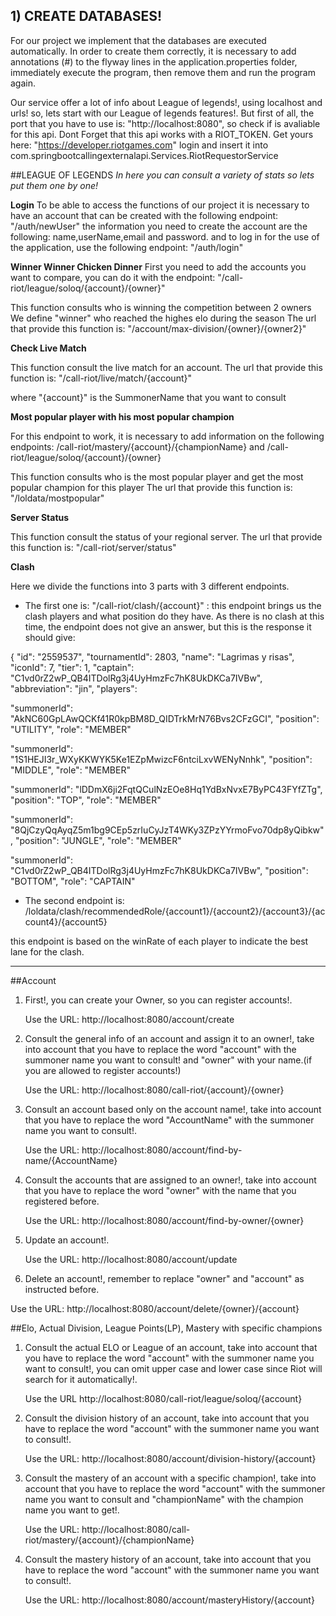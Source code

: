 ## 1) CREATE DATABASES!
For our project we implement that the databases are executed automatically.
In order to create them correctly, it is necessary to add annotations (#) to the flyway lines in the application.properties folder,
immediately execute the program, then remove them and run the program again.

Our service offer a lot of info about League of legends!, using localhost and urls! so, lets start with our League of legends features!.
But first of all, the port that you have to use is: "http://localhost:8080", so check if is avaliable for this api.
Dont Forget that this api works with a RIOT_TOKEN. Get yours here: "https://developer.riotgames.com" login and insert it into com.springbootcallingexternalapi.Services.RiotRequestorService


##LEAGUE OF LEGENDS
*In here you can consult a variety of stats so lets put them one by one!*

**Login**
To be able to access the functions of our project it is necessary to have an account that can be created with the following endpoint: "/auth/newUser"
the information you need to create the account are the following: name,userName,email and password.
and to log in for the use of the application, use the following endpoint: "/auth/login"

**Winner Winner Chicken Dinner**
First you need to add the accounts you want to compare, you can do it with the endpoint: "/call-riot/league/soloq/{account}/{owner}"

This function consults who is winning the competition between 2 owners
We define "winner" who reached the highes elo during the season
The url that provide this function is:
"/account/max-division/{owner}/{owner2}"

**Check Live Match**

This function consult the live match for an account.
The url that provide this function is:
"/call-riot/live/match/{account}"

where "{account}" is the SummonerName that you want to consult

**Most popular player with his most popular champion**

For this endpoint to work, it is necessary to add information on the following endpoints: /call-riot/mastery/{account}/{championName} 
and /call-riot/league/soloq/{account}/{owner}

This function consults who is the most popular player and get the most popular champion for this player
The url that provide this function is:
"/loldata/mostpopular"

**Server Status**

This function consult the status of your regional server.
The url that provide this function is:
"/call-riot/server/status"

**Clash**

Here we divide the functions into 3 parts with 3 different endpoints. 
- The first one is: "/call-riot/clash/{account}" : this endpoint brings us the clash players and what position do they have.
As there is no clash at this time, the endpoint does not give an answer, but this is the response it should give:


{
"id": "2559537",
"tournamentId": 2803,
"name": "Lagrimas y risas",
"iconId": 7,
"tier": 1,
"captain": "C1vd0rZ2wP_QB4ITDolRg3j4UyHmzFc7hK8UkDKCa7IVBw",
"abbreviation": "jin",
"players": 

"summonerId": "AkNC60GpLAwQCKf41R0kpBM8D_QIDTrkMrN76Bvs2CFzGCI",
"position": "UTILITY",
"role": "MEMBER"


"summonerId": "1S1HEJI3r_WXyKKWYK5Ke1EZpMwizcF6ntciLxvWENyNnhk",
"position": "MIDDLE",
"role": "MEMBER"


"summonerId": "lDDmX6ji2FqtQCulNzEOe8Hq1YdBxNvxE7ByPC43FYfZTg",
"position": "TOP",
"role": "MEMBER"


"summonerId": "8QjCzyQqAyqZ5m1bg9CEp5zrIuCyJzT4WKy3ZPzYYrmoFvo70dp8yQibkw",
"position": "JUNGLE",
"role": "MEMBER"


"summonerId": "C1vd0rZ2wP_QB4ITDolRg3j4UyHmzFc7hK8UkDKCa7IVBw",
"position": "BOTTOM",
"role": "CAPTAIN"

- The second endpoint is: /loldata/clash/recommendedRole/{account1}/{account2}/{account3}/{account4}/{account5}

this endpoint is based on the winRate of each player to indicate the best lane for the clash.



-------------------------------------------------------------------------------------------------------------------

##Account
1. First!, you can create your Owner, so you can register accounts!.

   Use the URL: http://localhost:8080/account/create


2. Consult the general info of an account and assign it to an owner!, take into account that you have to replace the word
      "account" with the summoner name you want to consult! and "owner" with your name.(if you are allowed to register accounts!)

   Use the URL: http://localhost:8080/call-riot/{account}/{owner}


3. Consult an account based only on the account name!, take into account that you have to replace the word
   "AccountName" with the summoner name you want to consult!.

   Use the URL: http://localhost:8080/account/find-by-name/{AccountName}


4. Consult the accounts that are assigned to an owner!, take into account that you have to replace the word
   "owner" with the name that you registered before.

   Use the URL: http://localhost:8080/account/find-by-owner/{owner}


5. Update an account!.

   Use the URL: http://localhost:8080/account/update


6. Delete an account!, remember to replace "owner" and "account" as instructed before.

Use the URL: http://localhost:8080/account/delete/{owner}/{account}

##Elo, Actual Division, League Points(LP), Mastery with specific champions
1. Consult the actual ELO or League of an account, take into account that you have to replace the word
"account" with the summoner name you want to consult!, you can omit upper case and lower case since Riot will search for it
automatically!.

   Use the URL http://localhost:8080/call-riot/league/soloq/{account}


3. Consult the division history of an account, take into account that you have to replace the word
   "account" with the summoner name you want to consult!.

   Use the URL: http://localhost:8080/account/division-history/{account}


6. Consult the mastery of an account with a specific champion!, take into account that you have to replace the word
   "account" with the summoner name you want to consult and "championName" with the champion name you want to get!.

   Use the URL: http://localhost:8080/call-riot/mastery/{account}/{championName}


7. Consult the mastery history of an account, take into account that you have to replace the word
   "account" with the summoner name you want to consult!.

   Use the URL: http://localhost:8080/account/masteryHistory/{account}

